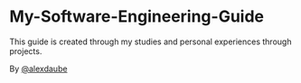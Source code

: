 # My-Software-Engineering-Guide
This guide is created through my studies and personal experiences through projects.

By <a href="https://github.com/alexdaube">@alexdaube</a>
